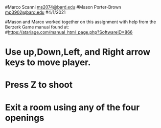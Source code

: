#Marco Scanni ms2074@bard.edu
#Mason Porter-Brown mp3902@bard.edu
#4/1/2021

#Mason and Marco worked together on this assignment with help from the Berzerk Game manual found at:
#https://atariage.com/manual_html_page.php?SoftwareID=866
# Use up,Down,Left, and Right arrow keys to move player.
# Press Z to shoot
# Exit a room using any of the four openings
